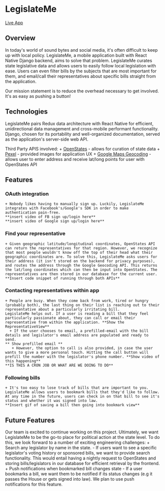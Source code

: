 # LegislateMe
[Live App](#)

## Overview
In today's world of sound bytes and social media, it's often difficult to keep up with local policy.  LegislateMe, a mobile application built with React Native Django backend, aims to solve that problem.
LegislateMe curates state legislative data and allows users to easily follow local legislation with ease. Users can even filter bills by the subjects that are most
important for them, and email/call their representatives about specific bills straight from the application.

Our mission statement is to reduce the overhead necessary to get involved. It's as easy as pushing a button!

## Technologies
  LegislateMe pairs Redux data architecture with React Native for efficient, unidirectional data management and cross-mobile performant functionality. Django, chosen for its portability and well-organized documentation, served as the application's server-side web API.

  Third Party APIS involved:
    + [OpenStates](http://docs.openstates.org/en/latest/api/)
      - allows for curation of state data
    + [Pexel](https://www.pexels.com/api/)
      - provided images for application UX
    + [Google Maps Geocoding](https://developers.google.com/maps/documentation/javascript/geocoding)
      - allows user to enter address and receive lat/long points for user with OpenStates API
## Features
  ### OAuth integration
    + Nobody likes having to manually sign up. Luckily, LegislateMe integrates with Facebook's/Google's SDK in order to make authentication pain-free.
    **insert video of FB sign up/login here**
    **insert video of Google sign up/login here**

  ### Find your representative
    + Given geographic latitude/longitudinal coordinates, OpenStates API can return the representatives for that region. However, we recognize that most people wouldn't know off the top of their head what their geographic coordinates are. To solve this, LegislateMe asks users for their address (it isn't stored on the backend for privacy purposes), and routes the address through the Google Geocoding API. This returns the lat/long coordinates which can then be input into OpenStates. The representatives are then stored in our database for the current user.
    **Insert code snippet of running through both APIs**
  ### Contacting representatives within app
    + People are busy. When they come back from work, tired or hungry (probably both), the last thing on their list is reaching out to their representative about a particularly irritating bill.
    LegislateMe helps out. If a user is reading a bill that they feel particularly passionate about, they can call or email their representative from within the application. **Show the RepresentativeView**  
      + If the user chooses to email, a prefilled-email with the bill details and legislator's email address are populated and ready to send.
    ** Show prefilled email **
       + However, the option to call is also provided, in case the user wants to give a more personal touch. Hitting the call button will prefill the number with the legislator's phone number. **Show video of this happening**
    **IS THIS A CRON JOB OR WHAT ARE WE DOING TO DO**
  ### Following bills
    + It's too easy to lose track of bills that are important to you. LegislateMe allows users to bookmark bills that they'd like to follow. At any time in the future, users can check in on that bill to see it's status and whether it was signed into law.
    **Insert gif of saving a bill then going into bookmark view**

## Future Features
  Our team is excited to continue working on this project. Ultimately, we want LegislateMe to be the go-to place for political action at the state level. To do this, we look forward to a number of exciting engineering challenges:
    + Search any legislator by name in the state.
      - If users want to see a specific legislator's voting history or sponsored bills, we want to provide search functionality. This would entail having a nightly request to OpenStates and storing bills/legislators in our database for efficient retrieval by the frontend.
    + Push notifications when bookmarked bill changes state
      - If a user bookmarks a bill, we want them to be notified if its status changes (e.g it passes the House or gets signed into law). We plan to use push notifications for this feature.
